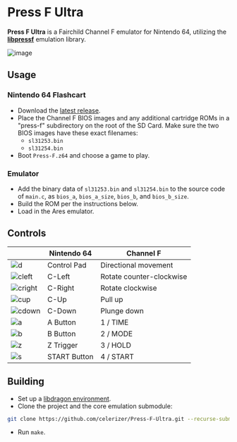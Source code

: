# Press F Ultra

**Press F Ultra** is a Fairchild Channel F emulator for Nintendo 64, utilizing the **[libpressf](https://github.com/celerizer/libpressf)** emulation library.

![image](https://github.com/celerizer/Press-F-Ultra/assets/33245078/146d3645-fd53-48a7-9996-04c933c66a20)

## Usage

### Nintendo 64 Flashcart

- Download the [latest release](https://github.com/celerizer/Press-F-Ultra/releases/).
- Place the Channel F BIOS images and any additional cartridge ROMs in a "press-f" subdirectory on the root of the SD Card. Make sure the two BIOS images have these exact filenames:
  - `sl31253.bin`
  - `sl31254.bin` 
- Boot `Press-F.z64` and choose a game to play.

### Emulator

- Add the binary data of `sl31253.bin` and `sl31254.bin` to the source code of `main.c`, as `bios_a`, `bios_a_size`, `bios_b`, and `bios_b_size`.
- Build the ROM per the instructions below.
- Load in the Ares emulator.

## Controls

| | Nintendo 64 | Channel F |
|-|-|-|
| ![d](https://github.com/celerizer/Press-F-Ultra/assets/33245078/ce131dfb-45ac-42d0-8182-c9a89062795d) | Control Pad | Directional movement |
| ![cleft](https://github.com/celerizer/Press-F-Ultra/assets/33245078/ece48821-183b-439c-b8ee-479369a0b392) | C-Left | Rotate counter-clockwise |
| ![cright](https://github.com/celerizer/Press-F-Ultra/assets/33245078/13b81712-a6c8-4191-8f10-e62809a6f6bb) | C-Right | Rotate clockwise |
| ![cup](https://github.com/celerizer/Press-F-Ultra/assets/33245078/0a519cf0-652b-4133-9283-0a6abb6b623a) | C-Up | Pull up |
| ![cdown](https://github.com/celerizer/Press-F-Ultra/assets/33245078/a72d495b-f850-448b-9985-7a1687e2b4cc) | C-Down | Plunge down |
| ![a](https://github.com/celerizer/Press-F-Ultra/assets/33245078/f634cf7e-4705-42b0-a607-14b9e057ea8a) | A Button | 1 / TIME |
| ![b](https://github.com/celerizer/Press-F-Ultra/assets/33245078/4a1dcb97-483d-47db-9ac5-12171940dcd4) | B Button | 2 / MODE |
| ![z](https://github.com/celerizer/Press-F-Ultra/assets/33245078/8ac5415c-8cfd-4d43-9dd3-0c278163eafc) | Z Trigger | 3 / HOLD |
| ![s](https://github.com/celerizer/Press-F-Ultra/assets/33245078/bf7ad340-bcd0-44b0-a4a9-c0557e24e44b) | START Button | 4 / START |

## Building

- Set up a [libdragon environment](https://github.com/DragonMinded/libdragon/wiki/Installing-libdragon).
- Clone the project and the core emulation submodule:
```sh
git clone https://github.com/celerizer/Press-F-Ultra.git --recurse-submodules
```
- Run `make`.

